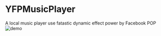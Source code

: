 # YFPMusicPlayer
A local music player use fatastic dynamic effect power by Facebook POP
![demo](http://7xp4uf.com1.z0.glb.clouddn.com/%E6%BC%94%E7%A4%BA.gif)
